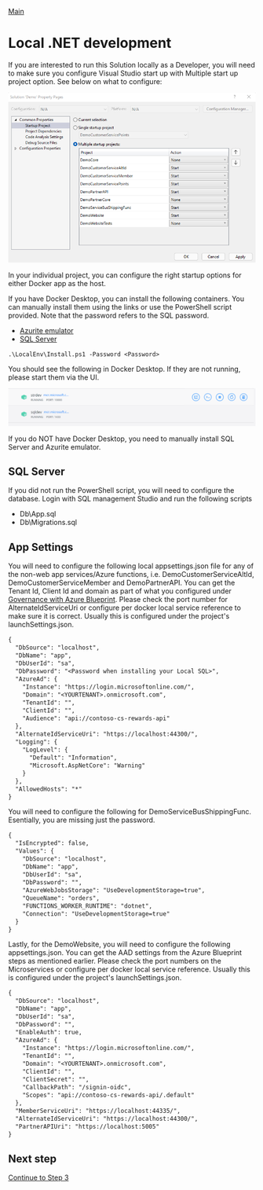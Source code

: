 [Main](README.md)

# Local .NET development
If you are interested to run this Solution locally as a Developer, you will need to make sure you configure Visual Studio start up with Multiple start up project option. See below on what to configure:

![Multi-solution startup](/doc/MultiSolutionStartup.png)

In your individual project, you can configure the right startup options for either Docker app as the host.

If you have Docker Desktop, you can install the following containers. You can manually install them using the links or use the PowerShell script provided. Note that the password refers to the SQL password.
* [Azurite emulator](https://hub.docker.com/_/microsoft-azure-storage-azurite)
* [SQL Server](https://hub.docker.com/_/microsoft-mssql-server)

```
.\LocalEnv\Install.ps1 -Password <Password>
```

You should see the following in Docker Desktop. If they are not running, please start them via the UI.

![Docker Desktop](/doc/DockerStartup.png)

If you do NOT have Docker Desktop, you need to manually install SQL Server and Azurite emulator.

## SQL Server
If you did not run the PowerShell script, you will need to configure the database. Login with SQL management Studio and run the following scripts

* Db\App.sql
* Db\Migrations.sql

## App Settings
You will need to configure the following local appsettings.json file for any of the non-web app services/Azure functions, i.e. DemoCustomerServiceAltId, DemoCustomerServiceMember and DemoPartnerAPI. You can get the Tenant Id, Client Id and domain as part of what you configured under [Governance with Azure Blueprint](AZUREBLUEPRINTS.md). Please check the port number for AlternateIdServiceUri or configure per docker local service reference to make sure it is correct. Usually this is configured under the project's launchSettings.json.

```
{
  "DbSource": "localhost",
  "DbName": "app",
  "DbUserId": "sa",
  "DbPassword": "<Password when installing your Local SQL>",
  "AzureAd": {
    "Instance": "https://login.microsoftonline.com/",
    "Domain": "<YOURTENANT>.onmicrosoft.com",
    "TenantId": "",
    "ClientId": "",
    "Audience": "api://contoso-cs-rewards-api"
  },
  "AlternateIdServiceUri": "https://localhost:44300/",
  "Logging": {
    "LogLevel": {
      "Default": "Information",
      "Microsoft.AspNetCore": "Warning"
    }
  },
  "AllowedHosts": "*"
}
```

You will need to configure the following for DemoServiceBusShippingFunc. Esentially, you are missing just the password.

```
{
  "IsEncrypted": false,
  "Values": {
    "DbSource": "localhost",
    "DbName": "app",
    "DbUserId": "sa",
    "DbPassword": "",
    "AzureWebJobsStorage": "UseDevelopmentStorage=true",
    "QueueName": "orders",
    "FUNCTIONS_WORKER_RUNTIME": "dotnet",
    "Connection": "UseDevelopmentStorage=true"
  }
}
```

Lastly, for the DemoWebsite, you will need to configure the following appsettings.json. You can get the AAD settings from the Azure Blueprint steps as mentioned earlier. Please check the port numbers on the Microservices or configure per docker local service reference. Usually this is configured under the project's launchSettings.json.

```
{
  "DbSource": "localhost",
  "DbName": "app",
  "DbUserId": "sa",
  "DbPassword": "",
  "EnableAuth": true,
  "AzureAd": {
    "Instance": "https://login.microsoftonline.com/",
    "TenantId": "",
    "Domain": "<YOURTENANT>.onmicrosoft.com",
    "ClientId": "",
    "ClientSecret": "",
    "CallbackPath": "/signin-oidc",
    "Scopes": "api://contoso-cs-rewards-api/.default"
  },
  "MemberServiceUri": "https://localhost:44335/",
  "AlternateIdServiceUri": "https://localhost:44300/",
  "PartnerAPIUri": "https://localhost:5005"
}
```
## Next step
[Continue to Step 3](DEVOPS.md)